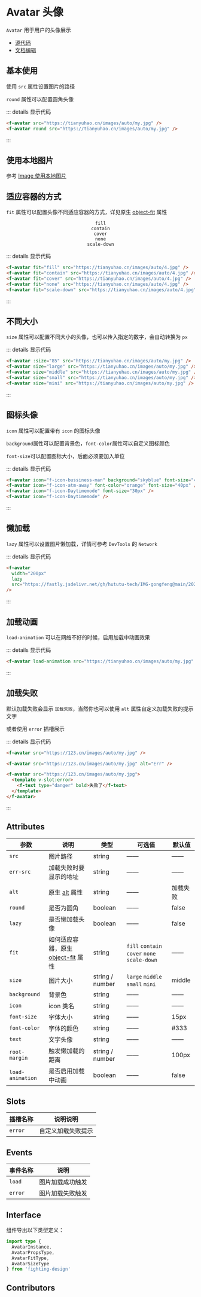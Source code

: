 # Avatar 头像

`Avatar` 用于用户的头像展示

- [源代码](https://github.com/FightingDesign/fighting-design/tree/master/packages/fighting-design/avatar)
- [文档编辑](https://github.com/FightingDesign/fighting-design/blob/master/docs/docs/components/avatar.md)

## 基本使用

使用 `src` 属性设置图片的路径

`round` 属性可以配置圆角头像

<f-avatar src="https://tianyuhao.cn/images/auto/my.jpg" />
<f-avatar round src="https://tianyuhao.cn/images/auto/my.jpg" />

::: details 显示代码

```html
<f-avatar src="https://tianyuhao.cn/images/auto/my.jpg" />
<f-avatar round src="https://tianyuhao.cn/images/auto/my.jpg" />
```

:::

## 使用本地图片

参考 [Image 使用本地图片](https://fighting.tianyuhao.cn/components/image.html#使用本地图片)

## 适应容器的方式

`fit` 属性可以配置头像不同适应容器的方式，详见原生 [object-fit](https://developer.mozilla.org/en-US/docs/Web/CSS/object-fit#try_it) 属性

<f-space spacing="mini">
  <div class="avatar-block">
    <code>fill</code>
    <f-avatar fit="fill" src="https://tianyuhao.cn/images/auto/4.jpg" />
  </div>
  <div class="avatar-block">
    <code>contain</code>
    <f-avatar fit="contain" src="https://tianyuhao.cn/images/auto/4.jpg" />
  </div>
  <div class="avatar-block">
    <code>cover</code>
    <f-avatar fit="cover" src="https://tianyuhao.cn/images/auto/4.jpg" />
  </div>
  <div class="avatar-block">
    <code>none</code>
    <f-avatar fit="none" src="https://tianyuhao.cn/images/auto/4.jpg" />
  </div>
  <div class="avatar-block">
    <code>scale-down</code>
    <f-avatar fit="scale-down" src="https://tianyuhao.cn/images/auto/4.jpg" />
  </div>
</f-space>

::: details 显示代码

```html
<f-avatar fit="fill" src="https://tianyuhao.cn/images/auto/4.jpg" />
<f-avatar fit="contain" src="https://tianyuhao.cn/images/auto/4.jpg" />
<f-avatar fit="cover" src="https://tianyuhao.cn/images/auto/4.jpg" />
<f-avatar fit="none" src="https://tianyuhao.cn/images/auto/4.jpg" />
<f-avatar fit="scale-down" src="https://tianyuhao.cn/images/auto/4.jpg" />
```

:::

## 不同大小

`size` 属性可以配置不同大小的头像，也可以传入指定的数字，会自动转换为 `px`

<f-avatar :size="85" src="https://tianyuhao.cn/images/auto/my.jpg" />
<f-avatar size="large" src="https://tianyuhao.cn/images/auto/my.jpg" />
<f-avatar size="middle" src="https://tianyuhao.cn/images/auto/my.jpg" />
<f-avatar size="small" src="https://tianyuhao.cn/images/auto/my.jpg" />
<f-avatar size="mini" src="https://tianyuhao.cn/images/auto/my.jpg" />

::: details 显示代码

```html
<f-avatar :size="85" src="https://tianyuhao.cn/images/auto/my.jpg" />
<f-avatar size="large" src="https://tianyuhao.cn/images/auto/my.jpg" />
<f-avatar size="middle" src="https://tianyuhao.cn/images/auto/my.jpg" />
<f-avatar size="small" src="https://tianyuhao.cn/images/auto/my.jpg" />
<f-avatar size="mini" src="https://tianyuhao.cn/images/auto/my.jpg" />
```

:::

## 图标头像

`icon` 属性可以配置带有 `icon` 的图标头像

`background`属性可以配置背景色，`font-color`属性可以自定义图标颜色

`font-size`可以配置图标大小，后面必须要加入单位

<f-avatar icon="f-icon-bussiness-man" background="skyblue" font-size="40px" />
<f-avatar icon="f-icon-atm-away" font-color="orange" font-size="40px" />
<f-avatar icon="f-icon-Daytimemode" font-size="30px" />
<f-avatar icon="f-icon-Daytimemode" />

::: details 显示代码

```html
<f-avatar icon="f-icon-bussiness-man" background="skyblue" font-size="40px" />
<f-avatar icon="f-icon-atm-away" font-color="orange" font-size="40px" />
<f-avatar icon="f-icon-Daytimemode" font-size="30px" />
<f-avatar icon="f-icon-Daytimemode" />
```

:::

## 懒加载

`lazy` 属性可以设置图片懒加载，详情可参考 `DevTools` 的 `Network`

<f-avatar width="200px" lazy src="https://tianyuhao.cn/images/auto/5.jpg" />

::: details 显示代码

```html
<f-avatar
  width="200px"
  lazy
  src="https://fastly.jsdelivr.net/gh/hututu-tech/IMG-gongfeng@main/2022/06/13/62a72738a7113.png"
/>
```

:::

## 加载动画

`load-animation` 可以在网络不好的时候，启用加载中动画效果

<f-avatar load-animation src="https://tianyuhao.cn/images/auto/my.jpg" />

::: details 显示代码

```html
<f-avatar load-animation src="https://tianyuhao.cn/images/auto/my.jpg" />
```

:::

## 加载失败

默认加载失败会显示 `加载失败`，当然你也可以使用 `alt` 属性自定义加载失败的提示文字

或者使用 `error` 插槽展示

<f-avatar src="https://123.cn/images/auto/my.jpg" />
<f-avatar src="https://123.cn/images/auto/my.jpg" alt="Err" />
<f-avatar src="https://123.cn/images/auto/my.jpg">
  <template v-slot:error>
    <f-text type="danger" bold>失败了</f-text>
  </template>
</f-avatar>

::: details 显示代码

```html
<f-avatar src="https://123.cn/images/auto/my.jpg" />

<f-avatar src="https://123.cn/images/auto/my.jpg" alt="Err" />

<f-avatar src="https://123.cn/images/auto/my.jpg">
  <template v-slot:error>
    <f-text type="danger" bold>失败了</f-text>
  </template>
</f-avatar>
```

:::

## Attributes

| 参数             | 说明                                                                                                     | 类型            | 可选值                                       | 默认值   |
| ---------------- | -------------------------------------------------------------------------------------------------------- | --------------- | -------------------------------------------- | -------- |
| `src`            | 图片路径                                                                                                 | string          | ——                                           | ——       |
| `err-src`        | 加载失败时要显示的地址                                                                                   | string          | ——                                           | ——       |
| `alt`            | 原生 [alt](https://developer.mozilla.org/zh-CN/docs/Web/HTML/Element/img#attr-alt) 属性                  | string          | ——                                           | 加载失败 |
| `round`          | 是否为圆角                                                                                               | boolean         | ——                                           | false    |
| `lazy`           | 是否懒加载头像                                                                                           | boolean         | ——                                           | false    |
| `fit`            | 如何适应容器，原生 [object-fit](https://developer.mozilla.org/en-US/docs/Web/CSS/object-fit#try_it) 属性 | string          | `fill` `contain` `cover` `none` `scale-down` | ——       |
| `size`           | 图片大小                                                                                                 | string / number | `large` `middle` `small` `mini`              | middle   |
| `background`     | 背景色                                                                                                   | string          | ——                                           | ——       |
| `icon`           | icon 类名                                                                                                | string          | ——                                           | ——       |
| `font-size`      | 字体大小                                                                                                 | string          | ——                                           | 15px     |
| `font-color`     | 字体的颜色                                                                                               | string          | ——                                           | #333     |
| `text`           | 文字头像                                                                                                 | string          | ——                                           | ——       |
| `root-margin`    | 触发懒加载的距离                                                                                         | string / number | ——                                           | 100px    |
| `load-animation` | 是否启用加载中动画                                                                                       | boolean         | ——                                           | false    |

## Slots

| 插槽名称 | 说明说明           |
| -------- | ------------------ |
| `error`  | 自定义加载失败提示 |

## Events

| 事件名称 | 说明             |
| -------- | ---------------- |
| `load`   | 图片加载成功触发 |
| `error`  | 图片加载失败触发 |

## Interface

组件导出以下类型定义：

```ts
import type {
  AvatarInstance,
  AvatarPropsType,
  AvatarFitType,
  AvatarSizeType
} from 'fighting-design'
```

## Contributors

<a href="https://github.com/Tyh2001" target="_blank">
  <f-avatar round src="https://avatars.githubusercontent.com/u/73180970?v=4" />
</a>

<style scoped>
.f-avatar,
.f-avatar-error {
  margin: 5px;
}

.avatar-block {
  display: flex;
  align-items: center;
  flex-direction: column;
}
</style>
